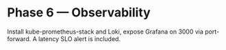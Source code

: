 # Phase 6 — Observability

Install kube-prometheus-stack and Loki, expose Grafana on 3000 via port-forward. A latency SLO alert is included.
